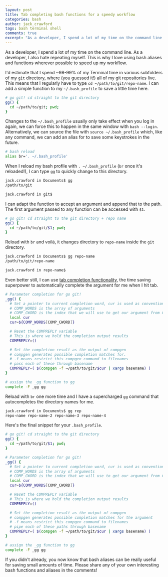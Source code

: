 ```yaml
---
layout: post
title: Tab completing bash functions for a speedy workflow
categories: bash
author: jack_crawford
tags: bash terminal shell
comments: true
excerpt: "As a developer, I spend a lot of my time on the command line. As a developer, I also hate repeating myself. This is why I love using bash aliases and functions wherever possible to speed up my workflow."
---
```


As a developer, I spend a lot of my time on the command line. As a developer, I also hate repeating myself. This is why I love using bash aliases and functions wherever possible to speed up my workflow.

I'd estimate that I spend ~98-99% of my Terminal time in various subfolders of my `git` directory, where (you guessed it!) all of my git repositories live. This means that I regularly have to type `cd ~/path/to/git/repo-name`. I can add a simple function to my `~/.bash_profile` to save a little time here.

```bash
# go git! cd straight to the git directory
gg() {
  cd ~/path/to/git; pwd;
}
```

Changes to the `~/.bash_profile` usually only take effect when you log in again, we can force this to happen in the same window with `bash --login`. Alternatively, we can source the file with `source ~/.bash_profile` which, like any command, we can add an alias for to save some keystrokes in the future.

```bash
# bash reload
alias br='. ~/.bash_profile'
```

When I reload my bash profile with `. ~/.bash_profile` (`br` once it's reloaded!), I can type `gg` to quickly change to this directory.

```bash
jack.crawford in Documents$ gg
/path/to/git

jack.crawford in git$
```

I can adapt the function to accept an argument and append that to the path. The first argument passed to any function can be accessed with `$1`.

```bash
# go git! cd straight to the git directory + repo name
gg() {
  cd ~/path/to/git/$1; pwd;
}
```

Reload with `br` and voilà, it changes directory to `repo-name` inside the `git` directory.

```bash
jack.crawford in Documents$ gg repo-name
/path/to/git/repo-name

jack.crawford in repo-name$
```

Even better still, I can use [tab completion functionality](http://www.tldp.org/LDP/abs/html/tabexpansion.html), the time saving superpower to automatically complete the argument for me when I hit tab.

```bash
# Parameter completion for go git!
_gg() {
  # Set a pointer to current completion word, cur is used as convention
  # COMP_WORDS is the array of arguments
  # COMP_CWORD is the index that we will use to get our argument from COMP_WORDS
  local cur
  cur=${COMP_WORDS[COMP_CWORD]}

  # Reset the COMPREPLY variable
  # This is where we hold the completion output results
  COMPREPLY=()

  # Set the completion result as the output of compgen
  # compgen generates possible completion matches for.
  # -f means restrict this compgen command to filenames
  # pass each of these through basename
  COMPREPLY=( $(compgen -f ~/path/to/git/$cur | xargs basename) )
}

# assign the _gg function to gg
complete -F _gg gg
```

Reload with `br` one more time and I have a supercharged `gg` command that autocompletes the directory names for me.

```bash
jack.crawford in Documents$ gg rep
repo-name repo-name-2 repo-name-3 repo-name-4
```

Here's the final snippet for your `.bash_profile`.

```bash
# go git! cd straight to the git directory
gg() {
  cd ~/path/to/git/$1; pwd;
}

# Parameter completion for go git!
_gg() {
  # Set a pointer to current completion word, cur is used as convention
  # COMP_WORDS is the array of arguments
  # COMP_CWORD is the index that we will use to get our argument from COMP_WORDS
  local cur
  cur=${COMP_WORDS[COMP_CWORD]}

  # Reset the COMPREPLY variable
  # This is where we hold the completion output results
  COMPREPLY=()

  # Set the completion result as the output of compgen
  # compgen generates possible completion matches for the argument
  # -f means restrict this compgen command to filenames
  # pipe each of these paths through basename
  COMPREPLY=( $(compgen -f ~/path/to/git/$cur | xargs basename) )
}

# assign the _gg function to gg
complete -F _gg gg
```

If you didn't already, you now know that bash aliases can be really useful for saving small amounts of time. Please share any of your own interesting bash functions and aliases in the comments!

